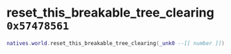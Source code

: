 # reset_this_breakable_tree_clearing `0x57478561`

```lua
natives.world.reset_this_breakable_tree_clearing(_unk0 --[[ number ]])
```
